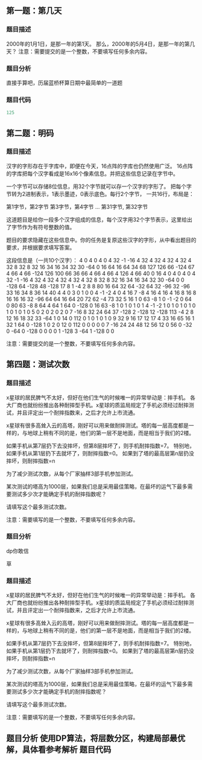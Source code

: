 ## 第一题：第几天

### **题目描述**

 2000年的1月1日，是那一年的第1天。
 那么，2000年的5月4日，是那一年的第几天？
 注意：需要提交的是一个整数，不要填写任何多余内容。

### **题目分析**

 直接手算吧，历届蓝桥杯算日期中最简单的一道题

###  **题目代码**

```cpp
125
```

## 第二题：明码

### 题目描述

汉字的字形存在于字库中，即便在今天，16点阵的字库也仍然使用广泛。
16点阵的字库把每个汉字看成是16x16个像素信息。并把这些信息记录在字节中。

一个字节可以存储8位信息，用32个字节就可以存一个汉字的字形了。
把每个字节转为2进制表示，1表示墨迹，0表示底色。每行2个字节，
一共16行，布局是：

第1字节，第2字节
第3字节，第4字节
…
第31字节, 第32字节

这道题目是给你一段多个汉字组成的信息，每个汉字用32个字节表示，这里给出了字节作为有符号整数的值。

题目的要求隐藏在这些信息中。你的任务是复原这些汉字的字形，从中看出题目的要求，并根据要求填写答案。

这段信息是（一共10个汉字）：
4 0 4 0 4 0 4 32 -1 -16 4 32 4 32 4 32 4 32 4 32 8 32 8 32 16 34 16 34 32 30 -64 0
16 64 16 64 34 68 127 126 66 -124 67 4 66 4 66 -124 126 100 66 36 66 4 66 4 66 4 126 4 66 40 0 16
4 0 4 0 4 0 4 32 -1 -16 4 32 4 32 4 32 4 32 4 32 8 32 8 32 16 34 16 34 32 30 -64 0
0 -128 64 -128 48 -128 17 8 1 -4 2 8 8 80 16 64 32 64 -32 64 32 -96 32 -96 33 16 34 8 36 14 40 4
4 0 3 0 1 0 0 4 -1 -2 4 0 4 16 7 -8 4 16 4 16 4 16 8 16 8 16 16 16 32 -96 64 64
16 64 20 72 62 -4 73 32 5 16 1 0 63 -8 1 0 -1 -2 0 64 0 80 63 -8 8 64 4 64 1 64 0 -128
0 16 63 -8 1 0 1 0 1 0 1 4 -1 -2 1 0 1 0 1 0 1 0 1 0 1 0 1 0 5 0 2 0
2 0 2 0 7 -16 8 32 24 64 37 -128 2 -128 12 -128 113 -4 2 8 12 16 18 32 33 -64 1 0 14 0 112 0
1 0 1 0 1 0 9 32 9 16 17 12 17 4 33 16 65 16 1 32 1 64 0 -128 1 0 2 0 12 0 112 0
0 0 0 0 7 -16 24 24 48 12 56 12 0 56 0 -32 0 -64 0 -128 0 0 0 0 1 -128 3 -64 1 -128 0 0

注意：需要提交的是一个整数，不要填写任何多余内容。

## 第四题：测试次数

### 题目描述

x星球的居民脾气不太好，但好在他们生气的时候唯一的异常举动是：摔手机。
各大厂商也就纷纷推出各种耐摔型手机。x星球的质监局规定了手机必须经过耐摔测试，并且评定出一个耐摔指数来，之后才允许上市流通。

x星球有很多高耸入云的高塔，刚好可以用来做耐摔测试。塔的每一层高度都是一样的，与地球上稍有不同的是，他们的第一层不是地面，而是相当于我们的2楼。

如果手机从第7层扔下去没摔坏，但第8层摔坏了，则手机耐摔指数=7。
特别地，如果手机从第1层扔下去就坏了，则耐摔指数=0。
如果到了塔的最高层第n层扔没摔坏，则耐摔指数=n

为了减少测试次数，从每个厂家抽样3部手机参加测试。

某次测试的塔高为1000层，如果我们总是采用最佳策略，在最坏的运气下最多需要测试多少次才能确定手机的耐摔指数呢？

请填写这个最多测试次数。

注意：需要填写的是一个整数，不要填写任何多余内容。

### 题目分析

dp你敢信

草



### 题目描述

x星球的居民脾气不太好，但好在他们生气的时候唯一的异常举动是：摔手机。
各大厂商也就纷纷推出各种耐摔型手机。x星球的质监局规定了手机必须经过耐摔测试，并且评定出一个耐摔指数来，之后才允许上市流通。

x星球有很多高耸入云的高塔，刚好可以用来做耐摔测试。塔的每一层高度都是一样的，与地球上稍有不同的是，他们的第一层不是地面，而是相当于我们的2楼。

如果手机从第7层扔下去没摔坏，但第8层摔坏了，则手机耐摔指数=7。
特别地，如果手机从第1层扔下去就坏了，则耐摔指数=0。
如果到了塔的最高层第n层扔没摔坏，则耐摔指数=n

为了减少测试次数，从每个厂家抽样3部手机参加测试。

某次测试的塔高为1000层，如果我们总是采用最佳策略，在最坏的运气下最多需要测试多少次才能确定手机的耐摔指数呢？

请填写这个最多测试次数。

注意：需要填写的是一个整数，不要填写任何多余内容。

题目分析
使用DP算法，将层数分区，构建局部最优解，具体看参考解析
题目代码
------------------------------------------------
